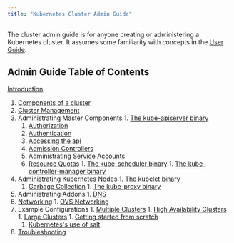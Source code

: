 ```yaml
---
title: "Kubernetes Cluster Admin Guide"
---
```

The cluster admin guide is for anyone creating or administering a Kubernetes cluster.
It assumes some familiarity with concepts in the [User Guide](../user-guide/README).

## Admin Guide Table of Contents

[Introduction](introduction)

1. [Components of a cluster](cluster-components)
  1. [Cluster Management](cluster-management)
  1. Administrating Master Components
    1. [The kube-apiserver binary](kube-apiserver)
      1. [Authorization](authorization)
      1. [Authentication](authentication)
      1. [Accessing the api](accessing-the-api)
      1. [Admission Controllers](admission-controllers)
      1. [Administrating Service Accounts](service-accounts-admin)
      1. [Resource Quotas](resource-quota)
    1. [The kube-scheduler binary](kube-scheduler)
    1. [The kube-controller-manager binary](kube-controller-manager)
  1. [Administrating Kubernetes Nodes](node)
    1. [The kubelet binary](kubelet)
      1. [Garbage Collection](garbage-collection)
    1. [The kube-proxy binary](kube-proxy)
  1. Administrating Addons
    1. [DNS](dns)
  1. [Networking](networking)
    1. [OVS Networking](ovs-networking)
  1. Example Configurations
    1. [Multiple Clusters](multi-cluster)
    1. [High Availability Clusters](high-availability)
    1. [Large Clusters](cluster-large)
    1. [Getting started from scratch](../getting-started-guides/scratch)
      1. [Kubernetes's use of salt](salt)
  1. [Troubleshooting](cluster-troubleshooting)



